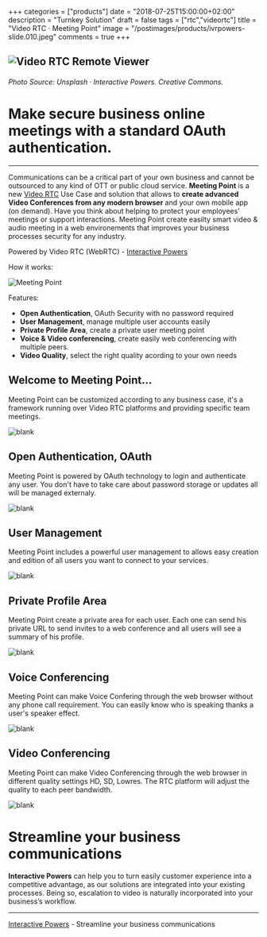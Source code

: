 +++
categories = ["products"]
date = "2018-07-25T15:00:00+02:00"
description = "Turnkey Solution"
draft = false
tags = ["rtc","videortc"]
title = "Video RTC · Meeting Point"
image = "/postimages/products/ivrpowers-slide.010.jpeg"
comments = true
+++

![Video RTC Remote Viewer](/postimages/products/ivrpowers-slide.010.jpeg)
------------
###### Photo Source: Unsplash · Interactive Powers. Creative Commons.

#	Make secure business online meetings with a standard OAuth authentication.
---

Communications can be a critical part of your own business and cannot be outsourced to any kind of OTT or public cloud service. **Meeting Point** is a new [Video RTC](http://blog.ivrpowers.com/post/products/video-rtc/) Use Case and solution that allows to **create advanced Video Conferences from any modern browser** and your own mobile app (on demand). Have you think about helping to protect your employees' meetings or support interactions. Meeting Point create easilty smart video & audio meeting in a web environements that improves your business processes security for any industry.

Powered by Video RTC (WebRTC) - [Interactive Powers](http://www.ivrpowers.com/)

How it works:

![Meeting Point](/postimages/products/ivrpowers-turnkey-screen.004.jpeg)

Features:

* **Open Authentication**, OAuth Security with no password required 
* **User Management**, manage multiple user accounts easily
* **Private Profile Area**, create a private user meeting point
* **Voice & Video conferencing**, create easily web conferencing with multiple peers.
* **Video Quality**, select the right quality acording to your own needs

##	Welcome to Meeting Point...

Meeting Point can be customized according to any business case, it's a framework running over Video RTC platforms and providing specific team meetings.

![blank](/postimages/products/mp-slides.001.jpeg)

##	Open Authentication, OAuth

Meeting Point is powered by OAuth technology to login and authenticate any user. You don't have to take care about password storage or updates all will be managed externaly.

![blank](/postimages/products/mp-slides.002.jpeg)

##	User Management

Meeting Point includes a powerful user management to allows easy creation and edition of all users you want to connect to your services.

![blank](/postimages/products/mp-slides.004.jpeg)

##	Private Profile Area

Meeting Point create a private area for each user. Each one can send his private URL to send invites to a web conference and all users will see a summary of his profile.

![blank](/postimages/products/mp-slides.007.jpeg)

##	Voice Conferencing

Meeting Point can make Voice Confering through the web browser without any phone call requirement. You can easily know who is speaking thanks a user's speaker effect.

![blank](/postimages/products/mp-slides.010.jpeg)

##	Video Conferencing

Meeting Point can make Video Conferencing through the web browser in different quality settings HD, SD, Lowres. The RTC platform will adjust the quality to each peer bandwidth.

![blank](/postimages/products/mp-slides.009.jpeg)

#	Streamline your business communications

**Interactive Powers** can help you to turn easily customer experience into a competitive advantage, as our solutions are integrated into your existing processes. Being so, escalation to video is naturally incorporated into your business’s workflow.

---
[Interactive Powers](http://www.ivrpowers.com/ ) - Streamline your business communications
